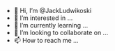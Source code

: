- 👋 Hi, I’m @JackLudwikoski
- 👀 I’m interested in ...
- 🌱 I’m currently learning ...
- 💞️ I’m looking to collaborate on ...
- 📫 How to reach me ...

<!---
JackLudwikoski/JackLudwikoski is a ✨ special ✨ repository because its `README.md` (this file) appears on your GitHub profile.
You can click the Preview link to take a look at your changes.
--->
